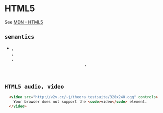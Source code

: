 # HTML5

See [MDN - HTML5](https://developer.mozilla.org/en-US/docs/Web/Guide/HTML/HTML5)

## `semantics`

* <section>, <article>, <nav>, <header>, <footer>

## `HTML5 audio, video`

```html
  <video src="http://v2v.cc/~j/theora_testsuite/320x240.ogg" controls>
    Your browser does not support the <code>video</code> element.
  </video>
```
